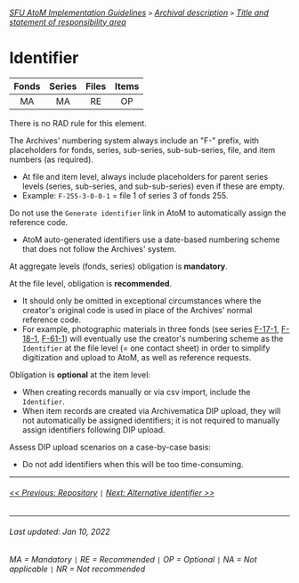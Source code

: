 ###### [SFU AtoM Implementation Guidelines](../README.md) `>` [Archival description](overview.md) `>` [Title and statement of responsibility area](overview.md#title-area)

# Identifier

| Fonds 	| Series 	| Files 	| Items 	|
|:-----:	|:------:	|:-----:	|:-----:	|
|   MA    |   MA    |   RE  	|   OP  	|

There is no RAD rule for this element.

The Archives' numbering system always include an "F-" prefix, with placeholders for fonds, series, sub-series, sub-sub-series, file, and item numbers (as required).
- At file and item level, always include placeholders for parent series levels (series, sub-series, and sub-sub-series) even if these are empty.
- Example: `F-255-3-0-0-1` = file 1 of series 3 of fonds 255.

Do not use the `Generate identifier` link in AtoM to automatically assign the reference code.
- AtoM auto-generated identifiers use a date-based numbering scheme that does not follow the Archives' system.

At aggregate levels (fonds, series) obligation is **mandatory**.

At the file level, obligation is **recommended**.
- It should only be omitted in exceptional circumstances where the creator's original code is used in place of the Archives' normal reference code.
- For example, photographic materials in three fonds (see series [F-17-1](https://atom.archives.sfu.ca/f-17-1), [F-18-1](https://atom.archives.sfu.ca/f-18-1), [F-61-1](https://atom.archives.sfu.ca/f-16-1)) will eventually use the creator's numbering scheme as the `Identifier` at the file level (= one contact sheet) in order to simplify digitization and upload to AtoM, as well as reference requests.

Obligation is **optional** at the item level:
- When creating records manually or via csv import, include the `Identifier`.
- When item records are created via Archivematica DIP upload, they will not automatically be assigned identifiers; it is not required to manually assign identifiers following DIP upload.

Assess DIP upload scenarios on a case-by-case basis:
- Do not add identifiers when this will be too time-consuming.

---
###### [<< Previous: Repository](repository.md) `|` [Next: Alternative identifier >>](alternative-identifier.md)
---
###### Last updated: Jan 10, 2022
###### MA = Mandatory `|` RE = Recommended `|` OP = Optional `|` NA = Not applicable `|` NR = Not recommended
